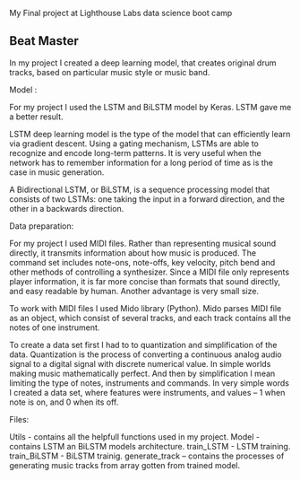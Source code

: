 My Final project at Lighthouse Labs data science boot camp

## Beat Master

In my project I created a deep learning model, that creates original drum tracks, based on particular music style or music band. 

Model : 

For my project I used the LSTM and BiLSTM model by Keras. LSTM gave me a better result.

LSTM deep learning model is the type of the model that can efficiently learn via gradient descent. Using a gating mechanism, LSTMs are able to recognize and encode long-term patterns. It is very useful when the network has to remember information for a long period of time as is the case in music generation.

A Bidirectional LSTM, or BiLSTM, is a sequence processing model that consists of two LSTMs: one taking the input in a forward direction, and the other in a backwards direction.

Data preparation: 

For my project I used MIDI files. Rather than representing musical sound directly, it transmits information about how music is produced. The command set includes note-ons, note-offs, key velocity, pitch bend and other methods of controlling a synthesizer. Since a MIDI file only represents player information, it is far more concise than formats that sound directly, and easy readable by human. Another advantage is very small size.

To work with MIDI files I used Mido library (Python). Mido parses MIDI file as an object, which consist of several tracks, and each track contains all the notes of one instrument.

To create a data set first I had to to quantization and simplification of the data. Quantization is the process of converting a continuous analog audio signal to a digital signal with discrete numerical value. In simple worlds making music mathematically perfect. And then by simplification I mean limiting the type of notes, instruments and commands. 
In very simple words I created a data set, where features were instruments, and values – 1 when note is on, and 0 when its off.



Files:

Utils - contains all the helpfull functions used in my project.
Model - contains LSTM an BiLSTM models architecture.
train_LSTM - LSTM training. 
train_BiLSTM - BiLSTM trainig.
generate_track – contains the processes of generating music tracks from array gotten from trained model. 
